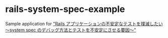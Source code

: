# rails-system-spec-example

Sample application for ["Rails アプリケーションの不安定なテストを撲滅したい 〜system spec のデバッグ方法とテストを不安定にさせる要因〜"](https://abicky.net/2019/09/17/062506/)
